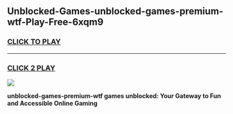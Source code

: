 
## Unblocked-Games-unblocked-games-premium-wtf-Play-Free-6xqm9
<h3>
<a href="https://premium76.site?title=unblocked-games-premium-wtf&ref=09A">CLICK TO PLAY</a></h3>
<hr>

<h3>
<a href="https://premium76.site?title=unblocked-games-premium-wtf&ref=09A">CLICK 2 PLAY</a>
  
</h3>

<a href="https://premium76.site?title=unblocked-games-premium-wtf&ref=09A"><img src="https://clearcache.store/games.png"></a>


**unblocked-games-premium-wtf games unblocked: Your Gateway to Fun and Accessible Online Gaming**
